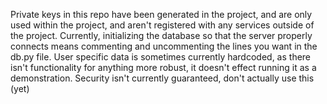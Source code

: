 Private keys in this repo have been generated in the project, and are only used within the project, and aren't registered with any services outside of the project.
Currently, initializing the database so that the server properly connects means commenting and uncommenting the lines you want in the db.py file. User specific data is sometimes currently hardcoded, as there isn't functionality for anything more robust, it doesn't effect running it as a demonstration.
Security isn't currently guaranteed, don't actually use this (yet)
